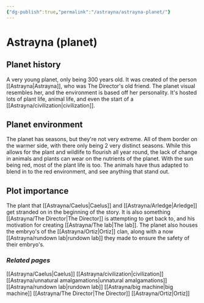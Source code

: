 ```yaml
---
{"dg-publish":true,"permalink":"/astrayna/astrayna-planet/"}
---
```


# Astrayna (planet)
## Planet history
A very young planet, only being 300 years old. It was created of the person [[Astrayna\|Astrayna]], who was The Director's old friend. The planet visual resembles her, and the environment is based off her personality. It's hosted lots of plant life, animal life, and even the start of a [[Astrayna/civilization\|civilization]]. 
## Planet environment
The planet has seasons, but they're not very extreme. All of them border on the warmer side, with there only being 2 very distinct seasons. While this allows for the plant and wildlife to flourish all year round, the lack of change in animals and plants can wear on the nutrients of the planet. With the sun being red, most of the plant life is too. The animals have thus adapted to blend in to the red environment, and see anything that stand out.  
## Plot importance
The plant that [[Astrayna/Caelus\|Caelus]] and [[Astrayna/Arledge\|Arledge]] get stranded on in the beginning of the story. It is also something [[Astrayna/The Director\|The Director]] is attempting to get back to, and his motivation for creating [[Astrayna/The lab\|The lab]]. The planet also houses the embryo's of the [[Astrayna/Ortiz\|Ortiz]] clan, along with a now [[Astrayna/rundown lab\|rundown lab]] they made to ensure the safety of their embryo's.
### *Related pages*
[[Astrayna/Caelus\|Caelus]]
[[Astrayna/civilization\|civilization]]
[[Astrayna/unnatural amalgamations\|unnatural amalgamations]]
[[Astrayna/rundown lab\|rundown lab]]
[[Astrayna/big machine\|big machine]]
[[Astrayna/The Director\|The Director]]
[[Astrayna/Ortiz\|Ortiz]]